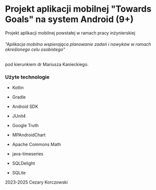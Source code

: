 # Projekt aplikacji mobilnej "Towards Goals" na system Android (9+)

Projekt aplikacji mobilnej powstałej w ramach pracy inżynierskiej 

###### "Aplikacja mobilna wspierająca planowanie zadań i nawyków w ramach określonego celu osobistego"

pod kierunkiem dr Mariusza Kanieckiego.



### Użyte technologie

- Kotlin

- Gradle

- Android SDK

- JUnit4

- Google Truth

- MPAndroidChart

- Apache Commons Math

- java-timeseries

- SQLDelight

- SQLite



2023-2025 Cezary Korczowski

